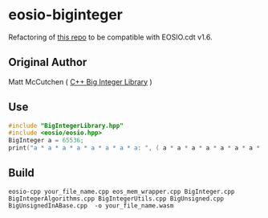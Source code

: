 # eosio-biginteger

Refactoring of [this repo](https://github.com/playerone-id/biginteger-for-eosio) to be compatible with EOSIO.cdt v1.6.

## Original Author

Matt McCutchen ( [C++ Big Integer Library](https://mattmccutchen.net/bigint/) ) 

## Use 

```c++
#include "BigIntegerLibrary.hpp" 
#include <eosio/eosio.hpp>
BigInteger a = 65536;  
print("a * a * a * a * a * a * a * a: ", ( a * a * a * a * a * a * a * a ) ); 
```

## Build 

```
eosio-cpp your_file_name.cpp eos_mem_wrapper.cpp BigInteger.cpp BigIntegerAlgorithms.cpp BigIntegerUtils.cpp BigUnsigned.cpp BigUnsignedInABase.cpp  -o your_file_name.wasm
```


